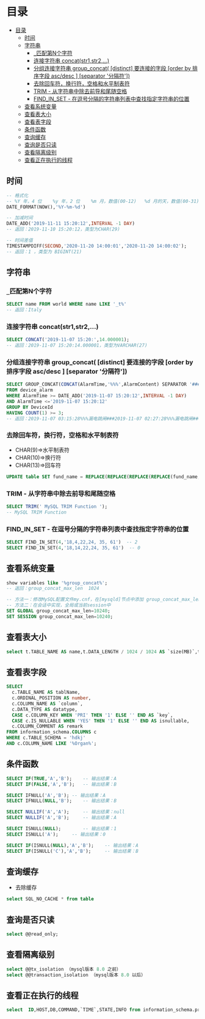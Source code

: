# 目录
- [目录](#目录)
  - [时间](#时间)
  - [字符串](#字符串)
    - [`_`匹配第N个字符](#_匹配第n个字符)
    - [连接字符串 concat(str1,str2,...)](#连接字符串-concatstr1str2)
    - [分组连接字符串 group\_concat( \[distinct\] 要连接的字段 \[order by 排序字段 asc/desc  \] \[separator '分隔符'\])](#分组连接字符串-group_concat-distinct-要连接的字段-order-by-排序字段-ascdesc---separator-分隔符)
    - [去除回车符，换行符，空格和水平制表符](#去除回车符换行符空格和水平制表符)
    - [TRIM - 从字符串中除去前导和尾随空格](#trim---从字符串中除去前导和尾随空格)
    - [FIND\_IN\_SET - 在逗号分隔的字符串列表中查找指定字符串的位置](#find_in_set---在逗号分隔的字符串列表中查找指定字符串的位置)
  - [查看系统变量](#查看系统变量)
  - [查看表大小](#查看表大小)
  - [查看表字段](#查看表字段)
  - [条件函数](#条件函数)
  - [查询缓存](#查询缓存)
  - [查询是否只读](#查询是否只读)
  - [查看隔离级别](#查看隔离级别)
  - [查看正在执行的线程](#查看正在执行的线程)

## 时间

``` sql
-- 格式化
-- %Y 年，4 位    %y 年，2 位    %m 月，数值(00-12)   %d 月的天，数值(00-31)
DATE_FORMAT(NOW(),'%Y-%m-%d')

-- 加减时间
DATE_ADD('2019-11-11 15:20:12',INTERVAL -1 DAY)
-- 返回：2019-11-10 15:20:12，类型为CHAR(29)

-- 时间差值
TIMESTAMPDIFF(SECOND,'2020-11-20 14:00:01','2020-11-20 14:00:02');
-- 返回：1 ，类型为 BIGINT(21)
```

## 字符串

### `_`匹配第N个字符

``` sql
SELECT name FROM world WHERE name LIKE '_t%'
-- 返回：Italy
```

### 连接字符串 concat(str1,str2,...)

``` sql
SELECT CONCAT('2019-11-07 15:20:',14.000001);
-- 返回：2019-11-07 15:20:14.000001，类型为VARCHAR(27)
```

### 分组连接字符串 group_concat( [distinct] 要连接的字段 [order by 排序字段 asc/desc  ] [separator '分隔符'])

``` sql
SELECT GROUP_CONCAT(CONCAT(AlarmTime,'%%%',AlarmContent) SEPARATOR '###')
FROM device_alarm
WHERE AlarmTime >= DATE_ADD('2019-11-07 15:20:12',INTERVAL -1 DAY)
AND AlarmTime <='2019-11-07 15:20:12'
GROUP BY DeviceId
HAVING COUNT(1) >= 3;
-- 返回：2019-11-07 03:15:28%%%漏电跳闸###2019-11-07 02:27:28%%%漏电跳闸###……，类型为VARCHAR(341)
```

### 去除回车符，换行符，空格和水平制表符

- CHAR(9)=>水平制表符
- CHAR(10)=>换行符
- CHAR(13)=>回车符

``` sql
UPDATE table SET fund_name = REPLACE(REPLACE(REPLACE(REPLACE(fund_name,CHAR(13),''),CHAR(10),''),CHAR(9),''),' ','')
```

### TRIM - 从字符串中除去前导和尾随空格

``` sql
SELECT TRIM(' MySQL TRIM Function ');
-- MySQL TRIM Function
```

### FIND_IN_SET - 在逗号分隔的字符串列表中查找指定字符串的位置

``` sql
SELECT FIND_IN_SET(4,'18,4,22,24, 35, 61')  -- 2
SELECT FIND_IN_SET(4,'18,14,22,24, 35, 61')  -- 0
```

## 查看系统变量

``` sql
show variables like '%group_concat%';
-- 返回：group_concat_max_len	1024

-- 方法一：修改MySQL配置文件my.cnf，在[mysqld]节点中添加 group_concat_max_len = 10240
-- 方法二：在会话中实现，全局或当前session中
SET GLOBAL group_concat_max_len=10240;
SET SESSION group_concat_max_len=10240;
```

## 查看表大小

``` sql
select t.TABLE_NAME AS name,t.DATA_LENGTH / 1024 / 1024 AS `size(MB)`,t.TABLE_ROWS as rowCount from information_schema.TABLES t where t.TABLE_SCHEMA = 'hdkj' and t.TABLE_NAME like 'performance%' order by t.DATA_LENGTH desc
```

## 查看表字段

``` sql
SELECT
  c.TABLE_NAME AS tablName,
  c.ORDINAL_POSITION AS number,
  c.COLUMN_NAME AS `column`,
  c.DATA_TYPE AS datatype,
  CASE c.COLUMN_KEY WHEN 'PRI' THEN '1' ELSE '' END AS `key`,
  CASE c.IS_NULLABLE WHEN 'YES' THEN '1' ELSE '' END AS isnullable,
  c.COLUMN_COMMENT AS remark
FROM information_schema.COLUMNS c
WHERE c.TABLE_SCHEMA = 'hdkj'
AND c.COLUMN_NAME LIKE '%Organ%';
```

## 条件函数

``` sql
SELECT IF(TRUE,'A','B');    -- 输出结果：A
SELECT IF(FALSE,'A','B');   -- 输出结果：B

SELECT IFNULL('A','B'); -- 输出结果：A
SELECT IFNULL(NULL,'B');    -- 输出结果：B

SELECT NULLIF('A','A');     -- 输出结果：null
SELECT NULLIF('A','B');     -- 输出结果：A

SELECT ISNULL(NULL);        -- 输出结果：1
SELECT ISNULL('A');     -- 输出结果：0

SELECT IF(ISNULL(NULL),'A','B');    -- 输出结果：A
SELECT IF(ISNULL('C'),'A','B');     -- 输出结果：B
```

## 查询缓存

- 去除缓存
``` sql
select SQL_NO_CACHE * from table
```

## 查询是否只读

``` sql
select @@read_only;
```

## 查看隔离级别

``` sql
select @@tx_isolation （mysql版本 8.0 之前）
select @@transaction_isolation （mysql版本 8.0 以后）
```

## 查看正在执行的线程

``` sql
select  ID,HOST,DB,COMMAND,`TIME`,STATE,INFO from information_schema.processlist WHERE HOST LIKE '192.168.1.171:%'
```
